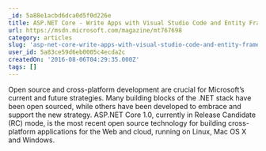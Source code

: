```yaml
---
_id: 5a88e1acbd6dca0d5f0d226e
title: ASP.NET Core - Write Apps with Visual Studio Code and Entity Framework
url: https://msdn.microsoft.com/magazine/mt767698
category: articles
slug: 'asp-net-core-write-apps-with-visual-studio-code-and-entity-framework'
user_id: 5a83ce59d6eb0005c4ecda2c
createdOn: '2016-08-06T04:29:35.000Z'
tags: []
---
```


Open source and cross-platform development are crucial for Microsoft’s current and future strategies. Many building blocks of the .NET stack have been open sourced, while others have been developed to embrace and support the new strategy. ASP.NET Core 1.0, currently in Release Candidate (RC) mode, is the most recent open source technology for building cross-platform applications for the Web and cloud, running on Linux, Mac OS X and Windows.
